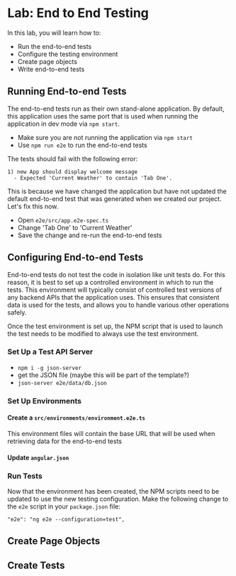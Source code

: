 # Lab: End to End Testing

In this lab, you will learn how to:

* Run the end-to-end tests
* Configure the testing environment
* Create page objects
* Write end-to-end tests

## Running End-to-end Tests

The end-to-end tests run as their own stand-alone application. By default, this application uses the same port that is used when running the application in dev mode via `npm start`.

- Make sure you are not running the application via `npm start`
- Use `npm run e2e` to run the end-to-end tests

The tests should fail with the following error:

```
1) new App should display welcome message
  - Expected 'Current Weather' to contain 'Tab One'.
```

This is because we have changed the application but have not updated the default end-to-end test that was generated when we created our project. Let's fix this now.

- Open  `e2e/src/app.e2e-spec.ts`
- Change 'Tab One' to 'Current Weather'
- Save the change and re-run the end-to-end tests

## Configuring End-to-end Tests

End-to-end tests do not test the code in isolation like unit tests do. For this reason, it is best to set up a controlled environment in which to run the tests. This environment will typically consist of controlled test versions of any backend APIs that the application uses. This ensures that consistent data is used for the tests, and allows you to handle various other operations safely.

Once the test environment is set up, the NPM script that is used to launch the test needs to be modified to always use the test environment.

### Set Up a Test API Server

- `npm i -g json-server`
- get the JSON file (maybe this will be part of the template?)
- `json-server e2e/data/db.json`

### Set Up Environments

#### Create a `src/environments/environment.e2e.ts`

This environment files will contain the base URL that will be used when retrieving data for the end-to-end tests

#### Update `angular.json`

### Run Tests 

Now that the environment has been created, the NPM scripts need to be updated to use the new testing configuration. Make the following change to the `e2e` script in your `package.json` file:

```
"e2e": "ng e2e --configuration=test",
```

## Create Page Objects

## Create Tests